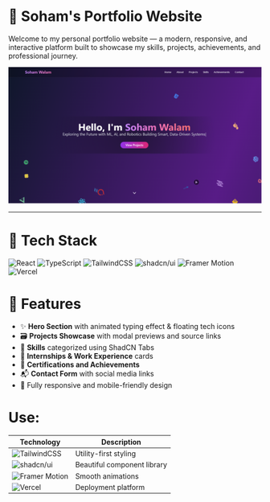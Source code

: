 # 💼 Soham's Portfolio Website

Welcome to my personal portfolio website — a modern, responsive, and interactive platform built to showcase my skills, projects, achievements, and professional journey.

![Screenshot](./main1.png) <!-- Replace with your actual screenshot path -->

---

# 🚀 Tech Stack

![React](https://img.shields.io/badge/React-20232A?style=for-the-badge&logo=react&logoColor=61DAFB)
![TypeScript](https://img.shields.io/badge/TypeScript-3178C6?style=for-the-badge&logo=typescript&logoColor=white)
![TailwindCSS](https://img.shields.io/badge/TailwindCSS-06B6D4?style=for-the-badge&logo=tailwindcss&logoColor=white)
![shadcn/ui](https://img.shields.io/badge/shadcn/ui-%23111?style=for-the-badge&logo=vercel&logoColor=white)
![Framer Motion](https://img.shields.io/badge/Framer--Motion-EFECF3?style=for-the-badge&logo=framer&logoColor=black)
![Vercel](https://img.shields.io/badge/Vercel-000000?style=for-the-badge&logo=vercel&logoColor=white)


# 📂 Features

- ✨ **Hero Section** with animated typing effect & floating tech icons  
- 🗃️ **Projects Showcase** with modal previews and source links  
- 📑 **Skills** categorized using ShadCN Tabs  
- 💼 **Internships & Work Experience** cards  
- 📜 **Certifications and Achievements**  
- 📬 **Contact Form** with social media links  
- 🎯 Fully responsive and mobile-friendly design  

 # Use:
 
| Technology        | Description                     |
|-------------------|---------------------------------|
| ![TailwindCSS](https://img.shields.io/badge/TailwindCSS-06B6D4?style=for-the-badge&logo=tailwindcss&logoColor=white) | Utility-first styling |
| ![shadcn/ui](https://img.shields.io/badge/shadcn/ui-%23111?style=for-the-badge&logo=vercel&logoColor=white) | Beautiful component library |
| ![Framer Motion](https://img.shields.io/badge/Framer--Motion-EFECF3?style=for-the-badge&logo=framer&logoColor=black) | Smooth animations |
| ![Vercel](https://img.shields.io/badge/Vercel-000000?style=for-the-badge&logo=vercel&logoColor=white) | Deployment platform |


